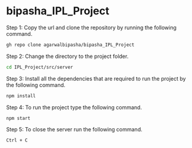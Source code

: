 # bipasha_IPL_Project

Step 1: Copy the url and clone the repository by running the following command.
```bash
gh repo clone agarwalbipasha/bipasha_IPL_Project
```
Step 2: Change the directory to the project folder.
```bash
cd IPL_Project/src/server
```
Step 3: Install all the dependencies that are required to run the project by the following command.
```bash
npm install
```
Step 4: To run the project type the following command.
```bash
npm start
```
Step 5: To close the server run the following command.
```bash
Ctrl + C
```


